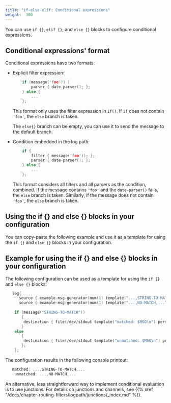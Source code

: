 ```yaml
---
title: "if-else-elif: Conditional expressions"
weight:  300
---
```

<!-- DISCLAIMER: This file is based on the syslog-ng Open Source Edition documentation https://github.com/balabit/syslog-ng-ose-guides/commit/2f4a52ee61d1ea9ad27cb4f3168b95408fddfdf2 and is used under the terms of The syslog-ng Open Source Edition Documentation License. The file has been modified by Axoflow. -->

You can use `if {}`, `elif {}`, and `else {}` blocks to configure conditional expressions.


## Conditional expressions' format

Conditional expressions have two formats:

  - Explicit filter expression:
    
    ```c
        if (message('foo')) {
            parser { date-parser(); };
        } else {
            ...
        };
    ```
    
    This format only uses the filter expression in `if()`. If `if` does not contain `'foo'`, the `else` branch is taken.
    
    The `else{}` branch can be empty, you can use it to send the message to the default branch.

  - Condition embedded in the log path:
    
    ```c
        if {
            filter { message('foo')); };
            parser { date-parser(); };
        } else {
            ...
        };
    ```
    
    This format considers all filters and all parsers as the condition, combined. If the message contains `'foo'` and the `date-parser()` fails, the `else` branch is taken. Similarly, if the message does not contain `'foo'`, the `else` branch is taken.



## Using the if {} and else {} blocks in your configuration

You can copy-paste the following example and use it as a template for using the `if {}` and `else {}` blocks in your configuration.



## Example for using the if {} and else {} blocks in your configuration

The following configuration can be used as a template for using the `if {}` and `else {}` blocks:

```c
   log{
      source { example-msg-generator(num(1) template("...,STRING-TO-MATCH,..."));};
      source { example-msg-generator(num(1) template("...,NO-MATCH,..."));};
     
    if (message("STRING-TO-MATCH")) 
       {   
        destination { file(/dev/stdout template("matched: $MSG\n") persist-name("1")); };
       }
    else    
       {
        destination { file(/dev/stdout template("unmatched: $MSG\n") persist-name("2")); };
       };
    };
```

The configuration results in the following console printout:

```c
   matched: ...,STRING-TO-MATCH,...
    unmatched: ...,NO-MATCH,...
```


An alternative, less straightforward way to implement conditional evaluation is to use junctions. For details on junctions and channels, see {{% xref "/docs/chapter-routing-filters/logpath/junctions/_index.md" %}}.
